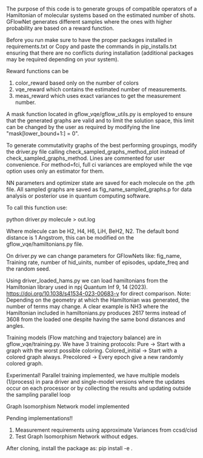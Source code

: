 The purpose of this code is to generate groups of compatible operators of a Hamiltonian of molecular systems based on the estimated number of shots.
GFlowNet generates different samples where the ones with higher probability are based on a reward function.

Before you run make sure to have the proper packages installed in requirements.txt 
or
Copy and paste the commands in pip_installs.txt ensuring that there are no conflicts during installation (additional packages may be required depending on your system).

Reward functions can be
1) color_reward based only on the number of colors 
2) vqe_reward which contains the estimated number of measurements.
3) meas_reward which uses exact variances to get the measurement number.

A mask function located in gflow_vqe/gflow_utils.py is employed to ensure that the generated graphs are valid and to limit the solution space, this limit can be changed by the user as required by modifying the line "mask[lower_bound+1:] = 0". 

To generate commutativity graphs of the best performing groupings, modify the driver.py file calling 
check_sampled_graphs_method_plot instead of check_sampled_graphs_method. Lines are commented for user convenience. For method=fci, full ci variances are employed while the vqe option uses only an estimator for them.

NN parameters and optimizer state are saved for each molecule on the .pth file.
All sampled graphs are saved as fig_name_sampled_graphs.p for data analysis or posterior use in quantum computing software.

To call this function use:

python driver.py molecule > out.log

Where molecule can be H2, H4, H6, LiH, BeH2, N2. The default bond distance is 1 Angstrom, this can be modified on the gflow_vqe/hamiltonians.py file. 

On driver.py we can change parameters for GFlowNets like:
fig_name, Training rate, number of hid_uinits, number of episodes, update_freq and the random seed.

Using driver_loaded_hams.py we can load hamiltonians from the Hamiltonian library used in npj Quantum Inf 9, 14 (2023). https://doi.org/10.1038/s41534-023-00683-y for direct comparison. Note: Depending on the geometry at which the Hamiltonian was generated, the number of terms may change. A clear example is NH3 where the Hamiltonian included in hamiltonians.py produces 2617 terms instead of 3608 from the loaded one despite having the same bond distances and angles.

Training models (Flow matching and trajectory balance) are in gflow_vqe/training.py. 
We have 3 training protocols:
Pure -> Start with a graph with the worst possible coloring.
Colored_initial -> Start with a colored graph always.
Precolored -> Every epoch give a new randomly colored graph. 

Experimental! Parallel training implemented, we have multiple models (1/process) in para driver and single-model versions where the updates occur on each processor or by collecting the results and updating outside the sampling parallel loop 

Graph Isomorphism Network model implemented

Pending implementations!!

1) Measurement requirements using approximate Variances from ccsd/cisd
2) Test Graph Isomorphism Network without edges.

After cloning, install the package as:
pip install -e .
